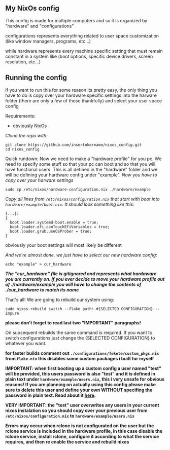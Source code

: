 ## My NixOs config

This config is made for multiple computers and so it is organized by "hardware" and "configurations"

configurations represents everything related to user space customization (like window managers, programs, etc...)

while hardware represents every machine specific setting that must remain constant in a system like (boot options, specific device drivers, screen resolution, etc...)

## Running the config

If you want to run this for some reason its pretty easy, the only thing you have to do is copy over your hardware specific settings into the harware folder (there are only a few of those thankfully) and select your user space config

Requirements:
- obviously NixOs

*Clone the repo with:*

```
git clone https://github.com/insertokername/nixos_config.git
cd nixos_config
```

Quick rundown:
Now we need to make a "hardware profile" for you pc. We need to specify some stuff so that your pc can boot and so that you will have functional users. This is all defined in the "hardware" folder and we will be defining your hardware config under "example". 
*Now you have to copy over your harware settings*
```
sudo cp /etc/nixos/hardware-configuration.nix ./hardware/example
```

*Copy all lines from `/etc/nixos/configuration.nix` that start with boot into `hardware/example/boot.nix`. It should look something like this:*

```
{...}:
{
  boot.loader.systemd-boot.enable = true;
  boot.loader.efi.canTouchEfiVariables = true;
  boot.loader.grub.useOSProber = true;
}
```
obviously your boot settings will most likely be different

*And we're almost done, we just have to select our new hardware config:*
```
echo "example" > cur_hardware
```
***The "cur_hardware" file is gitignored and represents what hardaware you are currently on. If you ever decide to move your hardware profile out of ./hardware/example you will have to change the contents of ./cur_hardware to match its name***


That's all! We are going to rebuild our system using:
```
sudo nixos-rebuild switch --flake path:.#{SELECTED CONFIGURATION} --impure
```

**please don't forget to read last two "IMPORTANT" paragraphs!**

On subsequent rebuilds the same command is required. If you want to switch configurations just change the {SELECTED CONFIGURATION} to whatever you want.

**for faster builds comment out `./configurations/fekete/custom_pkgs.nix` from `flake.nix` this disables some custom packages i built for myself**

**IMPORTANT: when first booting up a custom config a user named "test" will be provided, this users password is also "test" and it is defined in plain text under `hardware/example/users.nix`, this i very unsafe for obvious reasons! If you are planning on actually using this config please make sure to delete this user and define your own WITHOUT specifing the password in plain text. Read about it [here](https://nlewo.github.io/nixos-manual-sphinx/configuration/user-mgmt.xml.html).**

**VERY IMPORTANT: the "test" user overwrites any users in your current nixos instalation so you should copy over your previous user from `/etc/nixos/configuration.nix` to `hardware/example/users.nix`**

**Errors may occur when rclone is not configurated on the user but the rclone service is included in the hardware profile, in this case disable the rclone service, install rclone, configure it according to what the service requires, and then re enable the service and rebuild nixos**